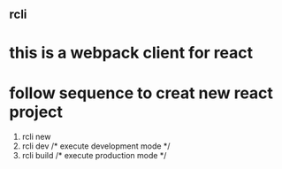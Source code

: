 ## rcli

# this is a webpack client for react

# follow sequence to creat new react project
  1. rcli new <projectname>
  2. rcli dev /* execute development mode */
  3. rcli build  /* execute production mode */

